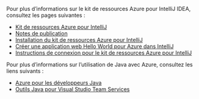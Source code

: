 Pour plus d’informations sur le kit de ressources Azure pour IntelliJ IDEA, consultez les pages suivantes : 

* [Kit de ressources Azure pour IntelliJ](../intellij/azure-toolkit-for-intellij.md) 
* [Notes de publication](https://github.com/Microsoft/azure-tools-for-java/releases) 
* [Installation du kit de ressources Azure pour IntelliJ](../intellij/azure-toolkit-for-intellij-installation.md) 
* [Créer une application web Hello World pour Azure dans IntelliJ](../intellij/azure-toolkit-for-intellij-create-hello-world-web-app.md) 
* [Instructions de connexion pour le kit de ressources Azure pour IntelliJ](../intellij/azure-toolkit-for-intellij-sign-in-instructions.md) 

Pour plus d’informations sur l’utilisation de Java avec Azure, consultez les liens suivants : 

* [Azure pour les développeurs Java](https://docs.microsoft.com/java/azure/) 
* [Outils Java pour Visual Studio Team Services](https://java.visualstudio.com/) 
<!-- TODO: Add URLs for Java in VSCode here --> 
